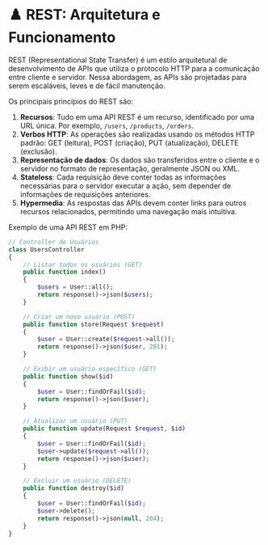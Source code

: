 # ♟️ REST: Arquitetura e Funcionamento

REST (Representational State Transfer) é um estilo arquitetural de desenvolvimento de APIs que utiliza o protocolo HTTP para a comunicação entre cliente e servidor. Nessa abordagem, as APIs são projetadas para serem escaláveis, leves e de fácil manutenção.

Os principais princípios do REST são:

1. **Recursos**: Tudo em uma API REST é um recurso, identificado por uma URL única. Por exemplo, `/users`, `/products`, `/orders`.
2. **Verbos HTTP**: As operações são realizadas usando os métodos HTTP padrão: GET (leitura), POST (criação), PUT (atualização), DELETE (exclusão).
3. **Representação de dados**: Os dados são transferidos entre o cliente e o servidor no formato de representação, geralmente JSON ou XML.
4. **Stateless**: Cada requisição deve conter todas as informações necessárias para o servidor executar a ação, sem depender de informações de requisições anteriores.
5. **Hypermedia**: As respostas das APIs devem conter links para outros recursos relacionados, permitindo uma navegação mais intuitiva.

Exemplo de uma API REST em PHP:

```php
// Controller de Usuários
class UsersController
{
    // Listar todos os usuários (GET)
    public function index()
    {
        $users = User::all();
        return response()->json($users);
    }

    // Criar um novo usuário (POST)
    public function store(Request $request)
    {
        $user = User::create($request->all());
        return response()->json($user, 201);
    }

    // Exibir um usuário específico (GET)
    public function show($id)
    {
        $user = User::findOrFail($id);
        return response()->json($user);
    }

    // Atualizar um usuário (PUT)
    public function update(Request $request, $id)
    {
        $user = User::findOrFail($id);
        $user->update($request->all());
        return response()->json($user);
    }

    // Excluir um usuário (DELETE)
    public function destroy($id)
    {
        $user = User::findOrFail($id);
        $user->delete();
        return response()->json(null, 204);
    }
}
```